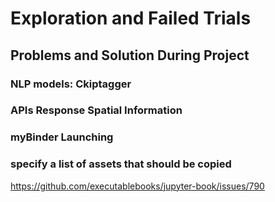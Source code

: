 # Exploration and Failed Trials

## Problems and Solution During Project
### NLP models: Ckiptagger

### APIs Response Spatial Information

### myBinder Launching 

### specify a list of assets that should be copied
https://github.com/executablebooks/jupyter-book/issues/790